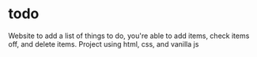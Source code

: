 # todo
Website to add a list of things to do, you're able to add items, check items off, and delete items. Project using html, css, and vanilla js
